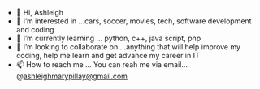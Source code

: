 - 👋 Hi, Ashleigh
- 👀 I’m interested in ...cars, soccer, movies, tech, software development and coding
- 🌱 I’m currently learning ... python, c++, java script, php
- 💞️ I’m looking to collaborate on ...anything that will help improve my coding, help me learn and get advance my career in IT
- 📫 How to reach me ... You can reah me via email... @ashleighmarypillay@gmail.com

<!---
Viper9623/Viper9623 is a ✨ special ✨ repository because its `README.md` (this file) appears on your GitHub profile.
You can click the Preview link to take a look at your changes.
--->
